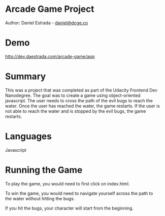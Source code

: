Arcade Game Project
===================

Author: Daniel Estrada - daniel@dcge.co

Demo
===================
http://dev.daestrada.com/arcade-game/app

Summary
==================
This was a project that was completed as part of the Udacity Frontend Dev Nanodegree.
The goal was to create a game using object-oriented javascript. The user needs to 
cross the path of the evil bugs to reach the water. Once the user has reached the
water, the game restarts. If the user is not able to reach the water and is stopped by 
the evil bugs, the game restarts.

Languages
==================
Javascript

Running the Game
===============================

To play the game, you would need to first click on index.html.

To win the game, you would need to navigate yourself across the path to the water without hitting the bugs.

If you hit the bugs, your character will start from the beginning.